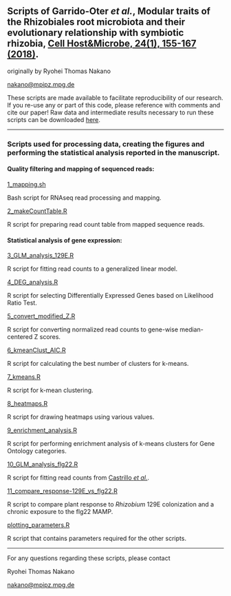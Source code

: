 ## Scripts of Garrido-Oter *et al.*, Modular traits of the Rhizobiales root microbiota and their evolutionary relationship with symbiotic rhizobia, [Cell Host&Microbe, 24(1), 155-167 (2018)](https://www.cell.com/cell-host-microbe/fulltext/S1931-3128(18)30318-4).

originally by Ryohei Thomas Nakano

nakano@mpipz.mpg.de

These scripts are made available to facilitate reproducibility of our research. If you re-use any or part of this code, please reference with comments and cite our paper! Raw data and intermediate results necessary to run these scripts can be downloaded [here](http://www.mpipz.mpg.de/R_scripts).

---------------------------

### Scripts used for processing data, creating the figures and performing the statistical analysis reported in the manuscript.

#### Quality filtering and mapping of sequenced reads:

[1_mapping.sh](https://github.com/rtnakano1984/129E_RNAseq/blob/master/1_mapping.sh)

Bash script for RNAseq read processing and mapping.

[2_makeCountTable.R](https://github.com/rtnakano1984/129E_RNAseq/blob/master/2_makeCountTable.R)

R script for preparing read count table from mapped sequence reads.




#### Statistical analysis of gene expression:

[3_GLM_analysis_129E.R](https://github.com/rtnakano1984/129E_RNAseq/blob/master/3_GLM_analysis_129E.R)

R script for fitting read counts to a generalized linear model.
[4_DEG_analysis.R](https://github.com/rtnakano1984/129E_RNAseq/blob/master/4_DEG_analysis.R)

R script for selecting Differentially Expressed Genes based on Likelihood Ratio Test.
[5_convert_modified_Z.R](https://github.com/rtnakano1984/129E_RNAseq/blob/master/5_convert_modified_Z.R)

R script for converting normalized read counts to gene-wise median-centered Z scores.
[6_kmeanClust_AIC.R](https://github.com/rtnakano1984/129E_RNAseq/blob/master/6_kmeanClust_AIC.R)

R script for calculating the best number of clusters for k-means.
[7_kmeans.R](https://github.com/rtnakano1984/129E_RNAseq/blob/master/7_kmeans.R)

R script for k-mean clustering.
[8_heatmaps.R](https://github.com/rtnakano1984/129E_RNAseq/blob/master/8_heatmaps.R)

R script for drawing heatmaps using various values.
[9_enrichment_analysis.R](https://github.com/rtnakano1984/129E_RNAseq/blob/master/9_enrichment_analysis.R)

R script for performing enrichment analysis of k-means clusters for Gene Ontology categories.
[10_GLM_analysis_flg22.R](https://github.com/rtnakano1984/129E_RNAseq/blob/master/10_GLM_analysis_flg22)

R script for fitting read counts from [Castrillo *et al.*](https://www.nature.com/articles/nature21417).
[11_compare_response-129E_vs_flg22.R](https://github.com/rtnakano1984/129E_RNAseq/blob/master/11_compare_response)

R script to compare plant response to *Rhizobium* 129E colonization and a chronic exposure to the flg22 MAMP.
[plotting_parameters.R](https://github.com/rtnakano1984/129E_RNAseq/blob/master/plotting_parameters.R)

R script that contains parameters required for the other scripts.



---------------------------

For any questions regarding these scripts, please contact

Ryohei Thomas Nakano

nakano@mpipz.mpg.de
